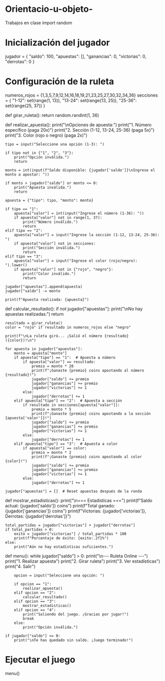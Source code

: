 # Orientacio-u-objeto-
Trabajos en clase 
import random

# Inicialización del jugador
jugador = {
    "saldo": 100,
    "apuestas": [],
    "ganancias": 0,
    "victorias": 0,
    "derrotas": 0
}

# Configuración de la ruleta
numeros_rojos = {1,3,5,7,9,12,14,16,18,19,21,23,25,27,30,32,34,36}
secciones = {
    "1-12": set(range(1, 13)),
    "13-24": set(range(13, 25)),
    "25-36": set(range(25, 37))
}

def girar_ruleta():
    return random.randint(1, 36)

def realizar_apuesta():
    print("\nOpciones de apuesta:")
    print("1. Número específico (paga 20x)")
    print("2. Sección (1-12, 13-24, 25-36) (paga 5x)")
    print("3. Color (rojo o negro) (paga 2x)")
    
    tipo = input("Seleccione una opción (1-3): ")

    if tipo not in {"1", "2", "3"}:
        print("Opción inválida.")
        return

    monto = int(input(f"Saldo disponible: {jugador['saldo']}\nIngrese el monto a apostar: "))
    
    if monto > jugador["saldo"] or monto <= 0:
        print("Apuesta inválida.")
        return

    apuesta = {"tipo": tipo, "monto": monto}
    
    if tipo == "1":
        apuesta["valor"] = int(input("Ingrese el número (1-36): "))
        if apuesta["valor"] not in range(1, 37):
            print("Número inválido.")
            return
    elif tipo == "2":
        apuesta["valor"] = input("Ingrese la sección (1-12, 13-24, 25-36): ")
        if apuesta["valor"] not in secciones:
            print("Sección inválida.")
            return
    elif tipo == "3":
        apuesta["valor"] = input("Ingrese el color (rojo/negro): ").lower()
        if apuesta["valor"] not in {"rojo", "negro"}:
            print("Color inválido.")
            return

    jugador["apuestas"].append(apuesta)
    jugador["saldo"] -= monto

    print(f"Apuesta realizada: {apuesta}")

def calcular_resultado():
    if not jugador["apuestas"]:
        print("\nNo hay apuestas realizadas.")
        return
    
    resultado = girar_ruleta()
    color = "rojo" if resultado in numeros_rojos else "negro"

    print(f"\nLa ruleta giró... ¡Salió el número {resultado} ({color})!\n")
    
    for apuesta in jugador["apuestas"]:
        monto = apuesta["monto"]
        if apuesta["tipo"] == "1":  # Apuesta a número
            if apuesta["valor"] == resultado:
                premio = monto * 20
                print(f"¡Ganaste {premio} coins apostando al número {resultado}!")
                jugador["saldo"] += premio
                jugador["ganancias"] += premio
                jugador["victorias"] += 1
            else:
                jugador["derrotas"] += 1
        elif apuesta["tipo"] == "2":  # Apuesta a sección
            if resultado in secciones[apuesta["valor"]]:
                premio = monto * 5
                print(f"¡Ganaste {premio} coins apostando a la sección {apuesta['valor']}!")
                jugador["saldo"] += premio
                jugador["ganancias"] += premio
                jugador["victorias"] += 1
            else:
                jugador["derrotas"] += 1
        elif apuesta["tipo"] == "3":  # Apuesta a color
            if apuesta["valor"] == color:
                premio = monto * 2
                print(f"¡Ganaste {premio} coins apostando al color {color}!")
                jugador["saldo"] += premio
                jugador["ganancias"] += premio
                jugador["victorias"] += 1
            else:
                jugador["derrotas"] += 1

    jugador["apuestas"] = []  # Reset apuestas después de la ronda

def mostrar_estadisticas():
    print("\n=== Estadísticas ===")
    print(f"Saldo actual: {jugador['saldo']} coins")
    print(f"Total ganado: {jugador['ganancias']} coins")
    print(f"Victorias: {jugador['victorias']}, Derrotas: {jugador['derrotas']}")
    
    total_partidas = jugador["victorias"] + jugador["derrotas"]
    if total_partidas > 0:
        exito = jugador["victorias"] / total_partidas * 100
        print(f"Porcentaje de éxito: {exito:.2f}%")
    else:
        print("Aún no hay estadísticas suficientes.")

def menu():
    while jugador["saldo"] > 0:
        print("\n--- Ruleta Online ---")
        print("1. Realizar apuesta")
        print("2. Girar ruleta")
        print("3. Ver estadísticas")
        print("4. Salir")
        
        opcion = input("Seleccione una opción: ")

        if opcion == "1":
            realizar_apuesta()
        elif opcion == "2":
            calcular_resultado()
        elif opcion == "3":
            mostrar_estadisticas()
        elif opcion == "4":
            print("Saliendo del juego. ¡Gracias por jugar!")
            break
        else:
            print("Opción inválida.")

    if jugador["saldo"] <= 0:
        print("\nTe has quedado sin saldo. ¡Juego terminado!")

# Ejecutar el juego
menu()
